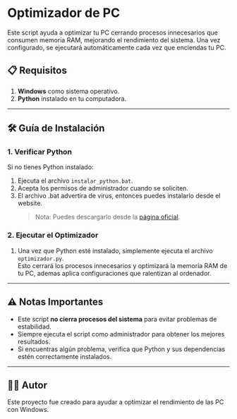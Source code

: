 # Optimizador de PC

Este script ayuda a optimizar tu PC cerrando procesos innecesarios que consumen memoria RAM, mejorando el rendimiento del sistema. Una vez configurado, se ejecutará automáticamente cada vez que enciendas tu PC.

## 📋 Requisitos
1. **Windows** como sistema operativo.
2. **Python** instalado en tu computadora.

---

## 🛠️ Guía de Instalación

### **1. Verificar Python**
Si no tienes Python instalado:
1. Ejecuta el archivo `instalar_python.bat`.  
2. Acepta los permisos de administrador cuando se soliciten.
3. El archivo .bat advertira de virus, entonces puedes instalarlo desde el website.  
   > Nota: Puedes descargarlo desde la [página oficial](https://www.python.org/downloads/).

### **2. Ejecutar el Optimizador**
1. Una vez que Python esté instalado, simplemente ejecuta el archivo `optimizador.py`.  
   Esto cerrará los procesos innecesarios y optimizará la memoria RAM de tu PC, ademas aplica configuraciones que ralentizan al ordenador.

---

## ⚠️ Notas Importantes
- Este script **no cierra procesos del sistema** para evitar problemas de estabilidad.
- Siempre ejecuta el script como administrador para obtener los mejores resultados.
- Si encuentras algún problema, verifica que Python y sus dependencias estén correctamente instalados.

---

## 👨‍💻 Autor
Este proyecto fue creado para ayudar a optimizar el rendimiento de las PC con Windows.  
